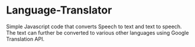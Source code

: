 # Language-Translator

Simple Javascript code that converts Speech to text and text to speech. The text can further be converted to various other languages using Google Translation API.
